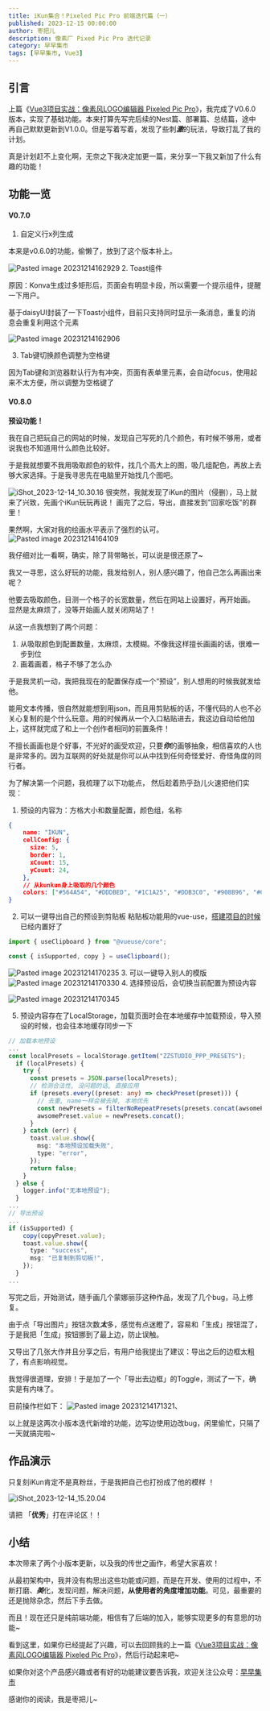 ```yaml
---
title: iKun集合！Pixeled Pic Pro 前端迭代篇（一）
published: 2023-12-15 00:00:00
author: 枣把儿
description: 像素厂 Pixed Pic Pro 迭代记录
category: 早早集市
tags: [早早集市, Vue3]
---
```


## 引言

上篇《[Vue3项目实战：像素风LOGO编辑器 Pixeled Pic Pro](https://juejin.cn/post/7311697095505149990)》，我完成了V0.6.0版本，实现了基础功能。本来打算先写完后续的Nest篇、部署篇、总结篇，途中再自己默默更新到V1.0.0。但是写着写着，发现了些刺***激***的玩法，导致打乱了我的计划。

真是计划赶不上变化啊，无奈之下我决定加更一篇，来分享一下我又新加了什么有趣的功能！

## 功能一览

#### V0.7.0
1. 自定义行x列生成

本来是v0.6.0的功能，偷懒了，放到了这个版本补上。

![Pasted image 20231214162929](http://img.zzstudio.cn/Pasted%20image%2020231214162929.png)
2.  Toast组件

原因：Konva生成过多矩形后，页面会有明显卡段，所以需要一个提示组件，提醒一下用户。

基于daisyUI封装了一下Toast小组件，目前只支持同时显示一条消息，重复的消息会重复利用这个元素

![Pasted image 20231214162906](http://img.zzstudio.cn/Pasted%20image%2020231214162906.png)

3. Tab键切换颜色调整为空格键

因为Tab键和浏览器默认行为有冲突，页面有表单里元素，会自动focus，使用起来不太方便，所以调整为空格键了

#### V0.8.0
**预设功能！**

我在自己把玩自己的网站的时候，发现自己写死的几个颜色，有时候不够用，或者说我也不知道用什么颜色比较好。

于是我就想要不我用吸取颜色的软件，找几个高大上的图，吸几组配色，再放上去够大家选择。于是我寻思先在电脑里开始找几个图吧。

![iShot_2023-12-14_10.30.16](http://img.zzstudio.cn/iShot_2023-12-14_10.30.16.png)
很突然，我就发现了iKun的图片（侵删），马上就来了兴致，先画个iKun玩玩再说！
画完了之后，导出，直接发到"回家吃饭"的群里！

果然啊，大家对我的绘画水平表示了强烈的认可。
![Pasted image 20231214164109](http://img.zzstudio.cn/Pasted%20image%2020231214164109.png)

我仔细对比一看啊，确实，除了背带略长，可以说是很还原了~

我又一寻思，这么好玩的功能，我发给别人，别人感兴趣了，他自己怎么再画出来呢？

他要去吸取颜色，目测一个格子的长宽数量，然后在网站上设置好，再开始画。 显然是太麻烦了，没等开始画人就关闭网站了！

从这一点我想到了两个问题：
1. 从吸取颜色到配置数量，太麻烦，太模糊。不像我这样擅长画画的话，很难一步到位
2. 画着画着，格子不够了怎么办

于是我灵机一动，我把我现在的配置保存成一个“预设”，别人想用的时候我就发给他。

能用文本传播，很自然就能想到用json，而且用剪贴板的话，不懂代码的人也不必关心复制的是个什么玩意。用的时候再从一个入口粘贴进去，我这边自动给他加上，这样就完成了和上一个创作者相同的前置条件！ 

不擅长画画也是个好事，不光好的画受欢迎，只要***你***的画够抽象，相信喜欢的人也是非常多的。因为互联网的好处就是你可以从中找到任何奇怪爱好、奇怪角度的同行者。

为了解决第一个问题，我梳理了以下功能点， 然后趁着热乎劲儿火速把他们实现：
1. 预设的内容为：方格大小和数量配置，颜色组，名称
```json
{
    name: "IKUN",
    cellConfig: {
      size: 5,
      border: 1,
      xCount: 15,
      yCount: 24,
    },
    // 从kunkun身上吸取的几个颜色
    colors: ["#564A54", "#DDDBED", "#1C1A25", "#DDB3C0", "#908B96", "#CC7A76", "#ffffff"]
}
```
2. 可以一键导出自己的预设到剪贴板 
粘贴板功能用的vue-use，[搭建项目的时候](https://juejin.cn/post/7311697095505149990)已经内置好了
```ts
import { useClipboard } from "@vueuse/core";

const { isSupported, copy } = useClipboard();

```

![Pasted image 20231214170235](http://img.zzstudio.cn/Pasted%20image%2020231214170235.png)
3. 可以一键导入别人的模版
![Pasted image 20231214170330](http://img.zzstudio.cn/Pasted%20image%2020231214170330.png)
4. 选择预设后，会切换当前配置为预设内容

![Pasted image 20231214170345](http://img.zzstudio.cn/Pasted%20image%2020231214170345.png)

5. 预设内容存在了LocalStorage，加载页面时会在本地缓存中加载预设，导入预设的时候，也会往本地缓存同步一下
```ts
// 加载本地预设
...
const localPresets = localStorage.getItem("ZZSTUDIO_PPP_PRESETS");
  if (localPresets) {
    try {
      const presets = JSON.parse(localPresets);
      // 检测合法性, 没问题的话, 直接应用
      if (presets.every((preset: any) => checkPreset(preset))) {
        // 去重, name一样会被去掉, 本地优先
        const newPresets = filterNoRepeatPresets(presets.concat(awsomePreset.value));
        awsomePreset.value = newPresets.concat();
      }
    } catch (err) {
      toast.value.show({
        msg: "本地预设加载失败",
        type: "error",
      });
      return false;
    }
  } else {
    logger.info("无本地预设");
  }
...
// 导出预设
... 
if (isSupported) {
    copy(copyPreset.value);
    toast.value.show({
      type: "success",
      msg: "已复制到剪切板!",
    });
  }
...
```

写完之后，开始测试，随手画几个蒙娜丽莎这种作品，发现了几个bug，马上修复。

由于点「导出图片」按钮次数***太***多，感觉有点迷瞪了，容易和「生成」按钮混了，于是我把「生成」按钮挪到了最上边，防止误触。

又导出了几张大作并且分享之后，有用户给我提出了建议：导出之后的边框太粗了，有点影响视觉。

我觉得很道理，安排！于是加了一个「导出去边框」的Toggle，测试了一下，确实是有内味了。

目前操作栏如下：
![Pasted image 20231214171321](http://img.zzstudio.cn/Pasted%20image%2020231214171321.png)、

以上就是这两次小版本迭代新增的功能，边写边使用边改bug，闲里偷忙，只隔了一天就搞完啦~

## 作品演示

只复刻iKun肯定不是真粉丝，于是我把自己也打扮成了他的模样 ！

![iShot_2023-12-14_15.20.04](http://img.zzstudio.cn/iShot_2023-12-14_15.20.04.png)

请把 「**优秀**」打在评论区！！


## 小结

本次带来了两个小版本更新，以及我的传世之画作，希望大家喜欢！

从最初架构中，我并没有构思出这些功能或问题，而是在开发、使用的过程中，不断打磨、***美***化，发现问题，解决问题，**从使用者的角度增加功能**。可见，最重要的还是抛除杂念，然后下手去做。

而且！现在还只是纯前端功能，相信有了后端的加入，能够实现更多的有意思的功能~

看到这里，如果你已经提起了兴趣，可以去回顾我的上一篇《[Vue3项目实战：像素风LOGO编辑器 Pixeled Pic Pro](https://juejin.cn/post/7311697095505149990)》，然后行动起来吧~

如果你对这个产品感兴趣或者有好的功能建议要告诉我，欢迎关注公众号：[早早集市](https://mp.weixin.qq.com/s/A8wHxE5Q2jl6Su_7QA6f-A)

感谢你的阅读，我是枣把儿\~
